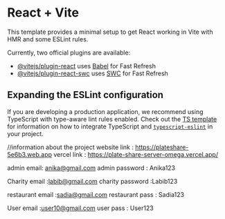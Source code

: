# React + Vite

This template provides a minimal setup to get React working in Vite with HMR and some ESLint rules.

Currently, two official plugins are available:

- [@vitejs/plugin-react](https://github.com/vitejs/vite-plugin-react/blob/main/packages/plugin-react) uses [Babel](https://babeljs.io/) for Fast Refresh
- [@vitejs/plugin-react-swc](https://github.com/vitejs/vite-plugin-react/blob/main/packages/plugin-react-swc) uses [SWC](https://swc.rs/) for Fast Refresh

## Expanding the ESLint configuration

If you are developing a production application, we recommend using TypeScript with type-aware lint rules enabled. Check out the [TS template](https://github.com/vitejs/vite/tree/main/packages/create-vite/template-react-ts) for information on how to integrate TypeScript and [`typescript-eslint`](https://typescript-eslint.io) in your project.


//information about the project
website link : https://plateshare-5e6b3.web.app
vercel link : https://plate-share-server-omega.vercel.app/

admin email: anika@gmail.com
admin password : Anika123

Charity email :labib@gmail.com
charity password :Labib123

restaurant email :sadia@gmail.com
restaurant pass : Sadia123

User email :user10@gmail.com
user pass : User123